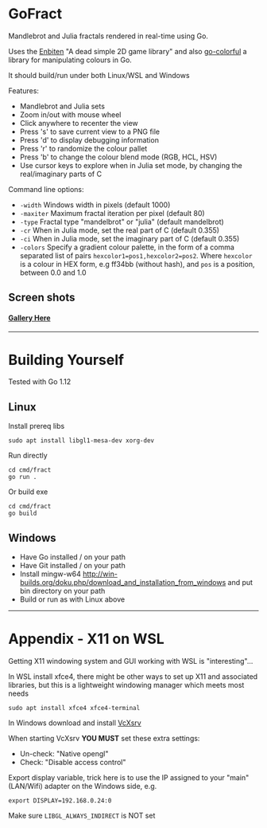 # GoFract
Mandlebrot and Julia fractals rendered in real-time using Go. 

Uses the [Enbiten](https://ebiten.org/) "A dead simple 2D game library" and also [go-colorful](https://github.com/lucasb-eyer/go-colorful) a library for manipulating colours in Go.

It should build/run under both Linux/WSL and Windows

Features:
- Mandlebrot and Julia sets
- Zoom in/out with mouse wheel
- Click anywhere to recenter the view
- Press 's' to save current view to a PNG file
- Press 'd' to display debugging information
- Press 'r' to randomize the colour pallet
- Press 'b' to change the colour blend mode (RGB, HCL, HSV)
- Use cursor keys to explore when in Julia set mode, by changing the real/imaginary parts of C

Command line options:
- `-width` Windows width in pixels (default 1000)
- `-maxiter` Maximum fractal iteration per pixel (default 80)
- `-type` Fractal type "mandelbrot" or "julia" (default mandelbrot)
- `-cr` When in Julia mode, set the real part of C (default 0.355)
- `-ci` When in Julia mode, set the imaginary part of C (default 0.355)
- `-colors` Specify a gradient colour palette, in the form of a comma separated list of pairs `hexcolor1=pos1,hexcolor2=pos2`. Where `hexcolor` is a colour in HEX form, e.g ff34bb (without hash), and `pos` is a position, between 0.0 and 1.0

## Screen shots
#### [Gallery Here](https://code.benco.io/gofract/img/)

---

# Building Yourself
Tested with Go 1.12

## Linux 

Install prereq libs
```
sudo apt install libgl1-mesa-dev xorg-dev
```

Run directly
```
cd cmd/fract
go run .
```

Or build exe
```
cd cmd/fract
go build
```

## Windows
- Have Go installed / on your path
- Have Git installed / on your path
- Install mingw-w64 http://win-builds.org/doku.php/download_and_installation_from_windows and put bin directory on your path
- Build or run as with Linux above

---

# Appendix - X11 on WSL

Getting X11 windowing system and GUI working with WSL is "interesting"...

In WSL install xfce4, there might be other ways to set up X11 and associated libraries, but this is a lightweight windowing manager which meets most needs
```
sudo apt install xfce4 xfce4-terminal
```

In Windows download and install [VcXsrv](https://sourceforge.net/projects/vcxsrv/)

When starting VcXsrv **YOU MUST** set these extra settings:
- Un-check: "Native opengl"
- Check: "Disable access control"


Export display variable, trick here is to use the IP assigned to your "main" (LAN/Wifi) adapter on the Windows side, e.g.
```
export DISPLAY=192.168.0.24:0
```

Make sure `LIBGL_ALWAYS_INDIRECT` is NOT set
